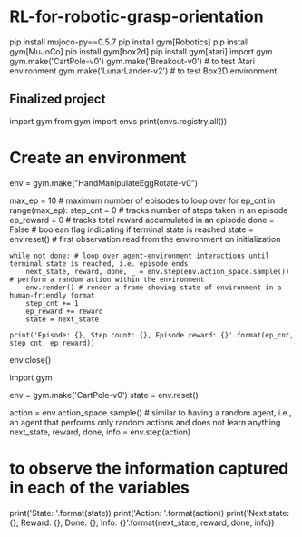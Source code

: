 # RL-for-robotic-grasp-orientation


pip install mujoco-py==0.5.7
pip install gym[Robotics]
pip install gym[MuJoCo]
pip install gym[box2d]
pip install gym[atari]
import gym
gym.make('CartPole-v0')
gym.make('Breakout-v0') # to test Atari environment
gym.make('LunarLander-v2') # to test Box2D environment

## Finalized project
import gym
from gym import envs
print(envs.registry.all())
# Create an environment
env = gym.make("HandManipulateEggRotate-v0")

max_ep = 10 # maximum number of episodes to loop over
for ep_cnt in range(max_ep):
	step_cnt = 0 # tracks number of steps taken in an episode
	ep_reward = 0 # tracks total reward accumulated in an episode
	done = False # boolean flag indicating if terminal state is reached
	state = env.reset() # first observation read from the environment on initialization

	while not done: # loop over agent-environment interactions until terminal state is reached, i.e. episode ends 
		next_state, reward, done, _ = env.step(env.action_space.sample()) # perform a random action within the environment
		env.render() # render a frame showing state of environment in a human-friendly format
		step_cnt += 1
		ep_reward += reward
		state = next_state

	print('Episode: {}, Step count: {}, Episode reward: {}'.format(ep_cnt, step_cnt, ep_reward))
env.close()

import gym

env = gym.make('CartPole-v0')
state = env.reset()

action = env.action_space.sample() # similar to having a random agent, i.e., an agent that performs only random actions and does not learn anything
next_state, reward, done, info = env.step(action)

# to observe the information captured in each of the variables
print('State: '.format(state))
print('Action: '.format(action))
print('Next state: {}; Reward: {}; Done: {}; Info: {}'.format(next_state, reward, done, info))












